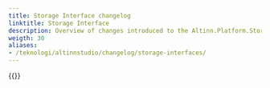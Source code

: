 ```yaml
---
title: Storage Interface changelog
linktitle: Storage Interface
description: Overview of changes introduced to the Altinn.Platform.Storage.Interface NuGet package.
weigth: 30
aliases:
- /teknologi/altinnstudio/changelog/storage-interfaces/
---
```


{{<children>}}